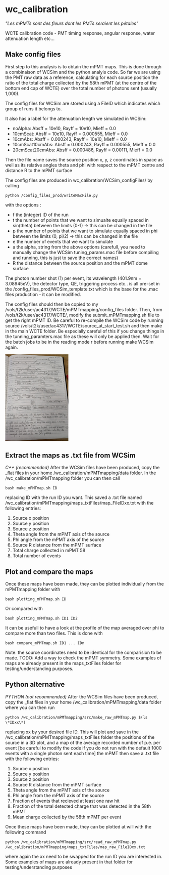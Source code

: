 # wc_calibration
_"Les mPMTs sont des fleurs dont les PMTs seraient les pétales"_

WCTE calibration code - PMT timing response, angular response, water attenuation length etc... 

## Make config files
First step to this analysis is to obtain the mPMT maps. This is done through a combinaison of WCSim and the python analyis code. So far we are using the PMT raw data as a reference, calculating for each source position the ratio of the total charge collected by the 58th mPMT (at the centre of the bottom end cap of WCTE) over the total number of photons sent (usually 1,000).

The config files for WCSim are stored using a FileID which indicates which group of runs it belongs to. 

It also has a label for the attenuation length we simulated in WCSim:
- noAlpha: Absff = 10e10, Rayff = 10e10, Mieff = 0.0
- 10cmScat: Absff = 10e10, Rayff = 0.000555, Mieff = 0.0
- 10cmAbs: Absff = 0.000243, Rayff = 10e10, Mieff = 0.0
- 10cmScat10cmAbs: Absff = 0.000243, Rayff = 0.000555, Mieff = 0.0
- 20cmScat20cmAbs: Absff = 0.000486, Rayff = 0.00111, Mieff = 0.0

Then the file name saves the source position x, y, z coordinates in space as well as its relative angles theta and phi with respect to the mPMT centre and distance R to the mPMT surface

The config files are produced in wc_calibration/WCSim_configFiles/ by calling 
```
python /config_files_prod/writeMacFile.py
```
with the options :

- f the (integer) ID of the run
- t the number of points that we want to simualte equally spaced in sin(theta) between the limits (0-1) -> this can be changed in the file
- p the number of points that we want to simulate equally spaced in phi between the limits (0, pi/2) -> this can be changed in the file
- e the number of events that we want to simulate
- a the alpha, string from the above options (carefull, you need to manually change the WCSim tuning_params.mac file before compiling and running, this is just to save the correct names)
- R the distance between the source position and the mPMT dome surface

The photon number shot (1) per event, its wavelength (401.9nm = 3.08945eV), the detector type, QE, triggering process etc.. is all pre-set in the /config_files_prod/WCSim_template.txt which is the base for the .mac files production - it can be modified.


The config files should then be copied to my /vols/t2k/user/ac4317/WCTE/mPMTmapping/config_files folder. 
Then, from /vols/t2k/user/ac4317/WCTE/, modify the submit_mPMTmapping.sh file to get the right mPMT ID. Be careful to re-compile the WCSim code by running source /vols/t2k/user/ac4317/WCTE/source_at_start_test.sh and then make in the main WCTE folder. Be especially careful of this if you change things in the tunning_paramters.mac file as these will only be applied then. Wait for the batch jobs to be in the reading mode r before running make WCSim again.

<img src="https://github.com/Acraplet/wc_calibration/blob/main/personnal-notes/Batch_submit_sketch.jpg" width="200" />

## Extract the maps as .txt file from WCSim 

*C++ (recommended)*
After the WCSim files have been produced, copy the \_flat files in your home /wc\_calibration/mPMTmapping/data folder. In the /wc_calibration/mPMTmapping folder you can then call 
```
bash make_mPMTmap.sh ID
```
replacing ID with the run ID you want. This saved a .txt file named /wc_calibration/mPMTmapping/maps\_txtFiles/map\_FileIDxx.txt with the following entries:

1. Source x position
2. Source y position
3. Source z position
4. Theta angle from the mPMT axis of the source
5. Phi angle from the mPMT axis of the source
6. Source R distance from the mPMT surface
7. Total charge collected in mPMT 58
8. Total number of events

## Plot and compare the maps


Once these maps have been made, they can be plotted individually from the mPMTmapping folder with 
```
bash plotting_mPMTmap.sh ID
```
Or compared with
```
bash plotting_mPMTmap.sh ID1 ID2
```
It can be usefull to have a look at the profile of the map averaged over phi to compare more than two files. This is done with
```
bash compare_mPMTmap.sh ID1 ... IDn 
```

Note: the source coordinates need to be identical for the comparision to be made. TODO: Add a way to check the mPMT symmetry. 
Some examples of maps are already present in the maps_txtFiles folder for testing/understanding purposes.


## Python alternative

*PYTHON (not recommended)*
After the WCSim files have been produced, copy the \_flat files in your home /wc_calibration/mPMTmapping/data folder where you can then run 
```
python /wc_calibration/mPMTmapping/src/make_raw_mPMTmap.py $(ls \*IDxx\*)
```
replacing xx by your desired file ID. This will plot and save in the /wc_calibration/mPMTmapping/maps_txtFiles folder the positions of the source in a 3D plot, and a map of the average recorded number of p.e. per event [be careful to modify the code if you do not run with the default 1000 events with a single photon sent each time] the mPMT then save a .txt file with the following entries:
1. Source x position
2. Source y position
3. Source z position
4. Source R distance from the mPMT surface
5. Theta angle from the mPMT axis of the source
6. Phi angle from the mPMT axis of the source
7. Fraction of events that recieved at least one raw hit
8. Fraction of the total detected charge that was detected in the 58th mPMT
9. Mean charge collected by the 58th mPMT per event

Once these maps have been made, they can be plotted at will with the following command 
```
python /wc_calibration/mPMTmapping/src/read_raw_mPMTmap.py /wc_calibration/mPMTmapping/maps_txtFiles/map_raw_FileIDxx.txt
```
where again the xx need to be swapped for the run ID you are interested in. Some examples of maps are already present in that folder for testing/understanding purposes


